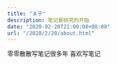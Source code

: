 ```yaml
---
title: "关于"
description: 笔记是研究的开始
date: "2020-02-20T21:00:00+08:00"
url: "/2020/2/20/about.html"
---
```



零零散散写笔记很多年
喜欢写笔记